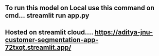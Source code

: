 ## To run this model on Local use this command on cmd... streamlit run app.py

## Hosted on streamlit cloud.... https://aditya-jnu-customer-segmentation-app-72txqt.streamlit.app/
